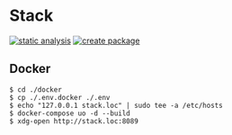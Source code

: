 # Stack
[![static analysis](https://github.com/z-ev/course.stack/actions/workflows/static-analysis.yml/badge.svg?branch=dev&event=push)](https://github.com/z-ev/course.stack/actions/workflows/static-analysis.yml)
[![create package](https://github.com/z-ev/course.stack/actions/workflows/release-package.yml/badge.svg?event=release)](https://github.com/z-ev/course.stack/actions/workflows/release-package.yml)
## Docker 
```
$ cd ./docker
$ cp ./.env.docker ./.env
$ echo "127.0.0.1 stack.loc" | sudo tee -a /etc/hosts
$ docker-compose uo -d --build
$ xdg-open http://stack.loc:8089
```
